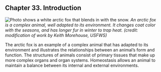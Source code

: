 ##  Chapter 33. Introduction 

![Photo shows a white arctic fox that blends in with the snow.][1] _An arctic fox is a complex animal, well adapted to its environment. It changes coat color with the seasons, and has longer fur in winter to trap heat. (credit: modification of work by Keith Morehouse, USFWS)_

The arctic fox is an example of a complex animal that has adapted to its environment and illustrates the relationships between an animal’s form and function. The structures of animals consist of primary tissues that make up more complex organs and organ systems. Homeostasis allows an animal to maintain a balance between its internal and external environments.

   [1]: https://cnx.org/resources/961af3435dd7d3dc1b06b5ab9c2475ff91e069fa/Figure_33_00_01.jpg

